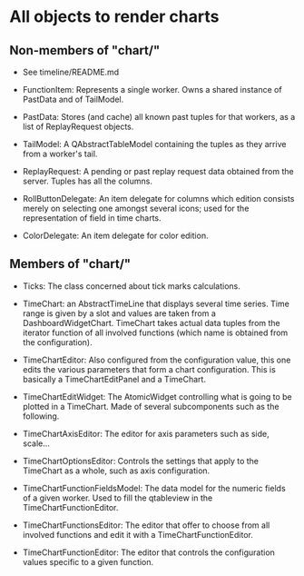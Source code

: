 All objects to render charts
============================

Non-members of "chart/"
-----------------------

- See timeline/README.md

- FunctionItem: Represents a single worker. Owns a shared instance of PastData
  and of TailModel.

- PastData: Stores (and cache) all known past tuples for that workers, as a
  list of ReplayRequest objects.

- TailModel: A QAbstractTableModel containing the tuples as they arrive from
  a worker's tail.

- ReplayRequest: A pending or past replay request data obtained from the server.
  Tuples has all the columns.

- RollButtonDelegate: An item delegate for columns which edition consists merely
  on selecting one amongst several icons; used for the representation of field
  in time charts.

- ColorDelegate: An item delegate for color edition.

Members of "chart/"
-------------------

- Ticks: The class concerned about tick marks calculations.

- TimeChart: an AbstractTimeLine that displays several time series.
  Time range is given by a slot and values are taken from a
  DashboardWidgetChart.
  TimeChart takes actual data tuples from the iterator function of all
  involved functions (which name is obtained from the configuration).

- TimeChartEditor: Also configured from the configuration value, this one
  edits the various parameters that form a chart configuration.
  This is basically a TimeChartEditPanel and a TimeChart.

- TimeChartEditWidget: The AtomicWidget controlling what is going to be plotted
  in a TimeChart. Made of several subcomponents such as the following.

- TimeChartAxisEditor: The editor for axis parameters such as side, scale...

- TimeChartOptionsEditor: Controls the settings that apply to the TimeChart as
  a whole, such as axis configuration.

- TimeChartFunctionFieldsModel: The data model for the numeric fields of a
  given worker. Used to fill the qtableview in the TimeChartFunctionEditor.

- TimeChartFunctionsEditor: The editor that offer to choose from all involved
  functions and edit it with a TimeChartFunctionEditor.

- TimeChartFunctionEditor: The editor that controls the configuration values
  specific to a given function.
